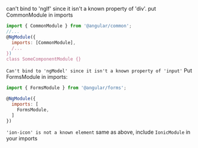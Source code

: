 can't bind to 'ngIf' since it isn't a known property of 'div'.
put CommonModule in imports
```javascript
import { CommonModule } from '@angular/common';  
//...
@NgModule({
  imports: [CommonModule],
  /...
})
class SomeComponentModule {}
```

```Can't bind to 'ngModel' since it isn't a known property of 'input'```
Put FormsModule in imports:
```javascript
import { FormsModule } from '@angular/forms';

@NgModule({
  imports: [
    FormsModule,
  ]
})
```
```'ion-icon' is not a known element```
same as above, include ```IonicModule``` in your imports
